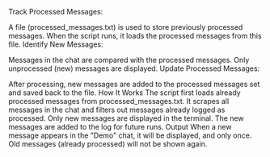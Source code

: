 Track Processed Messages:

A file (processed_messages.txt) is used to store previously processed messages.
When the script runs, it loads the processed messages from this file.
Identify New Messages:

Messages in the chat are compared with the processed messages.
Only unprocessed (new) messages are displayed.
Update Processed Messages:

After processing, new messages are added to the processed messages set and saved back to the file.
How It Works
The script first loads already processed messages from processed_messages.txt.
It scrapes all messages in the chat and filters out messages already logged as processed.
Only new messages are displayed in the terminal.
The new messages are added to the log for future runs.
Output
When a new message appears in the "Demo" chat, it will be displayed, and only once.
Old messages (already processed) will not be shown again.




